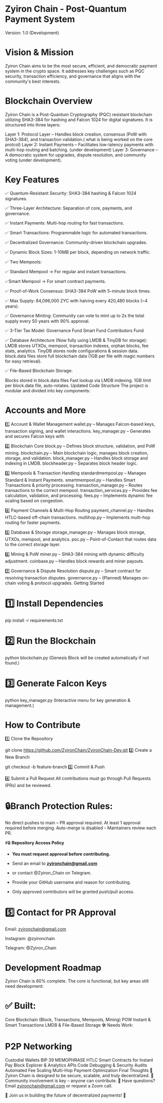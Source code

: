 # Zyiron Chain - Post-Quantum Payment System
Version: 1.0 (Development)

# Vision & Mission
Zyiron Chain aims to be the most secure, efficient, and democratic payment system in the crypto space. It addresses key challenges such as PQC security, transaction efficiency, and governance that aligns with the community's best interests.

# Blockchain Overview
Zyiron Chain is a Post-Quantum Cryptography (PQC) resistant blockchain utilizing SHA3-384 for hashing and Falcon 1024 for digital signatures. It is structured into three layers:

Layer 1: Protocol Layer – Handles block creation, consensus (PoW with SHA3-384), and transaction validation.( what is being worked on the core protcol)
Layer 2: Instant Payments – Facilitates low-latency payments with multi-hop routing and batching. (under development)
Layer 3: Governance – A democratic system for upgrades, dispute resolution, and community voting (under development).


# Key Features
✅ Quantum-Resistant Security: SHA3-384 hashing & Falcon 1024 signatures.

✅ Three-Layer Architecture: Separation of core, payments, and governance.

✅ Instant Payments: Multi-hop routing for fast transactions.

✅ Smart Transactions: Programmable logic for automated transactions.

✅ Decentralized Governance: Community-driven blockchain upgrades.

✅ Dynamic Block Sizes: 1-10MB per block, depending on network traffic.

✅ Two Mempools:

✅ Standard Mempool → For regular and instant transactions.

✅Smart Mempool → For smart contract payments.

✅ Proof-of-Work Consensus: SHA3-384 PoW with 5-minute block times.

✅ Max Supply: 84,096,000 ZYC with halving every 420,480 blocks (~4 years).

✅ Governance Minting: Community can vote to mint up to 2x the total supply every 50 years with 90% approval.

✅ 3-Tier Tax Model:
Governance Fund
Smart Fund
Contributors Fund

✅ Database Architecture (Now fully using LMDB & TinyDB for storage):
LMDB stores UTXOs, mempool, transaction indexes, orphan blocks, fee stats, analytics.
TinyDB stores node configurations & session data.
block.data files store full blockchain data (1GB per file with magic numbers for easy retrieval).

✅ File-Based Blockchain Storage:

Blocks stored in block.data files 
Fast lookup via LMDB indexing.
1GB limit per block.data file, auto-rotates.
Updated Code Structure
The project is modular and divided into key components:

# Accounts and More 
1️⃣ Account & Wallet Management
wallet.py – Manages Falcon-based keys, transaction signing, and wallet interactions.
key_manager.py – Generates and secures Falcon keys with 


2️⃣ Blockchain Core
block.py – Defines block structure, validation, and PoW mining.
blockchain.py – Main blockchain logic, manages block creation, storage, and validation.
block_manager.py – Handles block storage and indexing in LMDB.
blockheader.py – Separates block header logic.


3️⃣ Mempools & Transaction Handling
standardmempool.py – Manages Standard & Instant Payments.
smartmempool.py – Handles Smart Transactions & priority processing.
transaction_manager.py – Routes transactions to the correct mempool.
transaction_services.py – Provides fee calculation, validation, and processing.
fees.py – Implements dynamic fee scaling based on congestion.

4️⃣ Payment Channels & Multi-Hop Routing
payment_channel.py – Handles HTLC-based off-chain transactions.
multihop.py – Implements multi-hop routing for faster payments.

5️⃣ Database & Storage
storage_manager.py – Manages block storage, UTXOs, mempool, and analytics.
poc.py – Point-of-Contact that routes data to the correct storage layer.

6️⃣ Mining & PoW
miner.py – SHA3-384 mining with dynamic difficulty adjustment.
coinbase.py – Handles block rewards and miner payouts.

7️⃣ Governance & Dispute Resolution
dispute.py – Smart contract for resolving transaction disputes.
governance.py – (Planned) Manages on-chain voting & protocol upgrades.
Getting Started

# 1️⃣ Install Dependencies

pip install -r requirements.txt

# 2️⃣ Run the Blockchain

python blockchain.py
(Genesis Block will be created automatically if not found.)

# 3️⃣ Generate Falcon Keys

python key_manager.py
(Interactive menu for key generation & management.)

# How to Contribute
1️⃣ Clone the Repository

git clone https://github.com/ZyironChain/ZyironChain-Dev.git
2️⃣ Create a New Branch

git checkout -b feature-branch
3️⃣ Commit & Push


4️⃣ Submit a Pull Request
All contributions must go through Pull Requests (PRs) and be reviewed.

# 🔒Branch Protection Rules:

No direct pushes to main – PR approval required.
At least 1 approval required before merging.
Auto-merge is disabled – Maintainers review each PR.

#🔒 **Repository Access Policy**

- **You must request approval before contributing.**
  
- Send an email to **zyironchain@gmail.com**
  
- or contact @Zyiron_Chain on Telegram.

- Provide your GitHub username and reason for contributing.
  
- Only approved contributors will be granted push/pull access.



# 5️⃣ Contact for PR Approval

Email: zyironchain@gmail.com

Instagram: @zyironchain

Telegram: @Zyiron_Chain

# Development Roadmap
Zyiron Chain is 60% complete. The core is functional, but key areas still need development:

# ✅ Built:

Core Blockchain (Block, Transactions, Mempools, Mining)
POW
Instant & Smart Transactions
LMDB & File-Based Storage
🛠 Needs Work:

# P2P Networking
Custodial Wallets BIP 39 MEMOPHRASE 
HTLC Smart Contracts for Instant Pay
Block Explorer & Analytics APIs
Code Debugging & Security Audits
Automated Fee Scaling
Multi-Hop Payment Optimization
Final Thoughts
🔹 Zyiron Chain is designed to be secure, scalable, and truly decentralized.
🔹 Community involvement is key – anyone can contribute.
🔹 Have questions? Email zyironchain@gmail.com or request a Zoom call.

🚀 Join us in building the future of decentralized payments! 🚀

